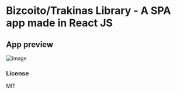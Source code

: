 # Bizcoito/Trakinas Library - A SPA app made in React JS

## App preview
![image](https://user-images.githubusercontent.com/6999140/36120625-cfb070e0-1011-11e8-8a49-a3835c255622.png)

### License

MIT
